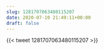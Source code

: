 ```yaml
---
slug: 1281707063480115207
date: 2020-07-10 21:49:11+00:00
draft: false
---
```


{{< tweet 1281707063480115207 >}}
